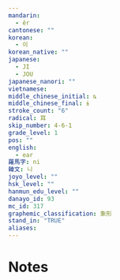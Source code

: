 ```yaml
---
mandarin:
  - ěr
cantonese: ""
korean:
  - 이
korean_native: ""
japanese:
  - JI
  - JOU
japanese_nanori: ""
vietnamese:
middle_chinese_initial: ȵ
middle_chinese_final: ɨ
stroke_count: "6"
radical: 耳
skip_number: 4-6-1
grade_level: 1
pos: ""
english:
  - ear
羅馬字: ni
韓文: 니
joyo_level: ""
hsk_level: ""
hanmun_edu_level: ""
danayo_id: 93
mc_id: 317
graphemic_classification: 象形
stand_in: "TRUE"
aliases:
---
```


# Notes
